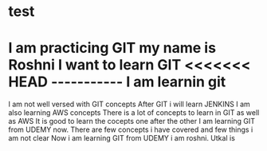 # test
I am practicing GIT
my name is Roshni
I want to learn GIT
<<<<<<< HEAD -----------
I am learnin git
=======
I am not well versed with GIT concepts
After GIT i will learn JENKINS
I am also learning AWS concepts
There is a lot of concepts to learn in GIT as well as AWS
It is good to learn the cocepts one after the other
I am learning GIT from UDEMY now.
There are few concepts i have covered and few things i am not clear
Now i am learning GIT from UDEMY
i am roshni.
Utkal is 
